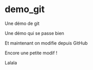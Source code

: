 # demo_git
Une démo de git

Une démo qui se passe bien

Et maintenant on modifie depuis GitHub

Encore une petite modif !

Lalala
